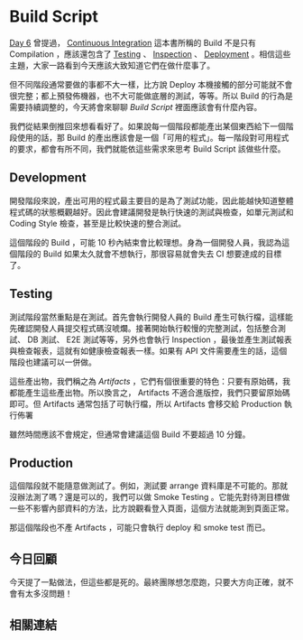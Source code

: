 # Build Script

[Day 6][] 曾提過， [Continuous Integration][] 這本書所稱的 Build 不是只有 Compilation ，應該還包含了 [Testing][Day 7] 、 [Inspection][Day 19] 、 [Deployment][Day 13] 。相信這些主題，大家一路看到今天應該大致知道它們在做什麼事了。

但不同階段通常要做的事都不大一樣，比方說 Deploy 本機接觸的部分可能就不會很完整；都上預發佈機器，也不大可能做底層的測試，等等。所以 Build 的行為是需要持續調整的，今天將會來聊聊 *Build Script* 裡面應該會有什麼內容。

我們從結果倒推回來想看看好了。如果說每一個階段都能產出某個東西給下一個階段使用的話，那 Build 的產出應該會是一個「可用的程式」。每一階段對可用程式的要求，都會有所不同，我們就能依這些需求來思考 Build Script 該做些什麼。

## Development

開發階段來說，產出可用的程式最主要目的是為了測試功能，因此能越快知道整體程式碼的狀態概觀越好。因此會建議開發是執行快速的測試與檢查，如單元測試和 Coding Style 檢查，甚至是比較快速的整合測試。

這個階段的 Build ，可能 10 秒內結束會比較理想。身為一個開發人員，我認為這個階段的 Build 如果太久就會不想執行，那很容易就會失去 CI 想要達成的目標了。

## Testing

測試階段當然重點是在測試。首先會執行開發人員的 Build 產生可執行檔，這樣能先確認開發人員提交程式碼沒唬爛。接著開始執行較慢的完整測試，包括整合測試、 DB 測試、 E2E 測試等等，另外也會執行 Inspection ，最後並產生測試報表與檢查報表，這就有如健康檢查報表一樣。如果有 API 文件需要產生的話，這個階段也建議可以一併做。

這些產出物，我們稱之為 *Artifacts* ，它們有個很重要的特色：只要有原始碼，我都能產生這些產出物。所以換言之， Artifacts 不適合進版控，我們只要留原始碼即可。但 Artifacts 通常包括了可執行檔，所以 Artifacts 會移交給 Production 執行佈署

雖然時間應該不會規定，但通常會建議這個 Build 不要超過 10 分鐘。

## Production

這個階段就不能隨意做測試了。例如，測試要 arrange 資料庫是不可能的。那就沒辦法測了嗎？還是可以的，我們可以做 Smoke Testing 。它能先對待測目標做一些不影響內部資料的方法，比方說觀看登入頁面，這個方法就能測到頁面正常。

那這個階段也不產 Artifacts ，可能只會執行 deploy 和 smoke test 而已。

## 今日回顧

今天提了一點做法，但這些都是死的。最終團隊想怎麼跑，只要大方向正確，就不會有太多沒問題！

## 相關連結

[Continuous Integration]: https://www.amazon.com/Continuous-Integration-Improving-Software-Reducing/dp/0321336380

[Day 6]: day06.md
[Day 7]: day07.md
[Day 13]: day13.md
[Day 19]: day19.md
